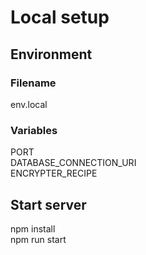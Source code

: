 # Local setup

## Environment
### Filename
env.local 

### Variables
PORT  
DATABASE_CONNECTION_URI  
ENCRYPTER_RECIPE  

## Start server
npm install  
npm run start  
